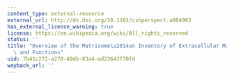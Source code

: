 ```yaml
---
content_type: external-resource
external_url: http://dx.doi.org/10.1101/cshperspect.a004903
has_external_license_warning: true
license: https://en.wikipedia.org/wiki/All_rights_reserved
status: ''
title: "Overview of the Matrisome\u2014an Inventory of Extracellular Matrix Constituents\
  \ and Functions"
uid: 7b41c272-a278-49db-83a4-ad23643f70fd
wayback_url: ''
---
```

